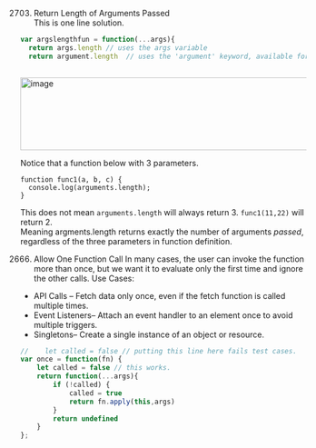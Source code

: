 2703. Return Length of Arguments Passed  
This is one line solution.
```js
var argslengthfun = function(...args){
  return args.length // uses the args variable
  return argument.length  // uses the 'argument' keyword, available for every non-arrow function in javascript2703. Return Length of Arguments Passed
  
```
<img width="1298" height="128" alt="image" src="https://github.com/user-attachments/assets/3726bac0-340c-452d-9ed7-51aeda53ec8b" />

Notice that a function below with 3 parameters.
```
function func1(a, b, c) {
  console.log(arguments.length);
}
```
This does not mean `arguments.length` will always return 3.  `func1(11,22)` will return 2.  
Meaning argments.length returns exactly the number of arguments *passed*, regardless of the three parameters in function definition.

2666. Allow One Function Call
In many cases, the user can invoke the function more than once, but we want it to evaluate only the first time and ignore the other calls. Use Cases: 
- API Calls – Fetch data only once, even if the fetch function is called multiple times.
- Event Listeners– Attach an event handler to an element once to avoid multiple triggers.
- Singletons– Create a single instance of an object or resource.
```js
//    let called = false // putting this line here fails test cases.
var once = function(fn) {
    let called = false // this works.
    return function(...args){
        if (!called) {
            called = true
            return fn.apply(this,args)
        }
        return undefined
    }
};
```
  

